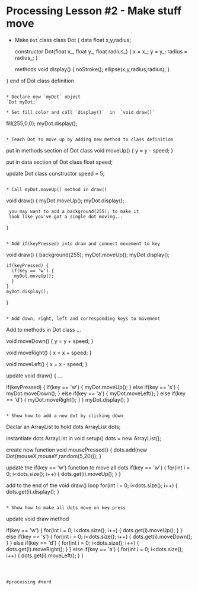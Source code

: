 # Processing Lesson #2 - Make stuff move

* Make `Dot` class
class Dot {
  data
 float x,y,radius;
 
  constructor
 Dot(float x_, float y_, float radius_) {
  x = x_;
  y = y_;
  radius = radius_;
 }
 
  methods
 void display() {
  noStroke();
  ellipse(x,y,radius,radius); 
 }
 
}  end of Dot class definition
```

* Declare new `myDot` object
`Dot myDot;`

* Set fill color and call `display()`  in  `void draw()`
```
fill(255,0,0);
myDot.display();
```

* Teach Dot to move up by adding new method to class definition
```
 put in methods section of Dot class
void moveUp() {
	y = y - speed;
}

 put in data section of Dot class
float speed;

 update Dot class constructor
speed = 5;
```

* Call myDot.moveUp() method in draw()
```
void draw() {
	myDot.moveUp();
	myDot.display();

	 you may want to add a background(255); to make it
	 look like you've got a single dot moving...
}
```

* Add if(keyPressed) into draw and connect movement to key
```
void draw() {
	background(255);
	myDot.moveUp();
	myDot.display();

	if(keyPressed) {
	  if(key == 'w') {
	   myDot.moveUp();
	  }
	}
	myDot.display();
}
```

* Add down, right, left and corresponding keys to movement
```
 Add to methods in Dot class
 ...

 void moveDown() {
   y = y + speed;
 }
 
  void moveRight() {
   x = x + speed;
 }
 
  void moveLeft() {
   x = x - speed;
 }

 update void draw() {
 ...

if(keyPressed) {
	  if(key == 'w') {
	   myDot.moveUp();
	  } else if(key == 's') {
	    myDot.moveDown();
	  } else if(key == 'a') {
	    myDot.moveLeft();
	  } else if(key == 'd') {
		myDot.moveRight();
	  }
	}
myDot.display();
}
```

* Show how to add a new dot by clicking down
```
 Declar an ArrayList to hold dots
ArrayList<Dot> dots;

 instantiate dots ArrayList in void setup()
dots = new ArrayList<Dot>();

 create new function
void mousePressed() {
	dots.add(new Dot(mouseX,mouseY,random(5,20)));
}

 update the if(key == 'w') function to move all dots
if(key == 'w') {
	for(int i = 0; i<dots.size(); i++) {
    dots.get(i).moveUp();
  }
}

 add to the end of the void draw() loop
for(int i = 0; i<dots.size(); i++) {
  dots.get(i).display();
}
```

* Show how to make all dots move on key press
```
 update void draw method

if(key == 'w') {
    for(int i = 0; i<dots.size(); i++) {
     dots.get(i).moveUp(); 
    }
   } else if(key == 's') {
     for(int i = 0; i<dots.size(); i++) {
     dots.get(i).moveDown(); 
    }
   } else if(key == 'd') {
     for(int i = 0; i<dots.size(); i++) {
     dots.get(i).moveRight(); 
    }
   } else if(key == 'a') {
     for(int i = 0; i<dots.size(); i++) {
     dots.get(i).moveLeft(); 
    }
   }
```



#processing #nerd